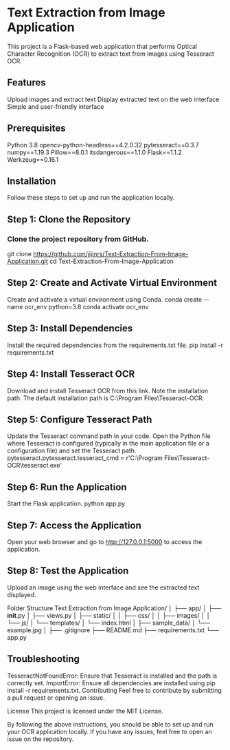 # Text Extraction from Image Application
This project is a Flask-based web application that performs Optical Character Recognition (OCR) to extract text from images using Tesseract OCR.

## Features
Upload images and extract text
Display extracted text on the web interface
Simple and user-friendly interface

## Prerequisites
Python 3.8
opencv-python-headless==4.2.0.32
pytesseract==0.3.7
numpy==1.19.3
Pillow==8.0.1
itsdangerous==1.1.0
Flask==1.1.2
Werkzeug==0.16.1

## Installation
Follow these steps to set up and run the application locally.

## Step 1: Clone the Repository
### Clone the project repository from GitHub.
   git clone https://github.com/jijinrs/Text-Extraction-From-Image-Application.git
   cd Text-Extraction-From-Image-Application

## Step 2: Create and Activate Virtual Environment
   Create and activate a virtual environment using Conda.
   conda create --name ocr_env python=3.8
   conda activate ocr_env

## Step 3: Install Dependencies
  Install the required dependencies from the requirements.txt file.
  pip install -r requirements.txt

## Step 4: Install Tesseract OCR
   Download and install Tesseract OCR from this link.
   Note the installation path. The default installation path is C:\Program Files\Tesseract-OCR.

## Step 5: Configure Tesseract Path
   Update the Tesseract command path in your code. Open the Python file where Tesseract is configured (typically in the main application file or a configuration file) and set the Tesseract path.
   pytesseract.pytesseract.tesseract_cmd = r'C:\Program Files\Tesseract-OCR\tesseract.exe'
## Step 6: Run the Application
   Start the Flask application.
   python app.py
   
## Step 7: Access the Application
Open your web browser and go to http://127.0.0.1:5000 to access the application.

## Step 8: Test the Application
 Upload an image using the web interface and see the extracted text displayed.

Folder Structure
Text Extraction from Image Application/
│
├── app/
│   ├── __init__.py
│   ├── views.py
│   ├── static/
│   │   ├── css/
│   │   ├── images/
│   │   └── js/
│   └── templates/
│       └── index.html
│
├── sample_data/
│   └── example.jpg
│
├── .gitignore
├── README.md
├── requirements.txt
└── app.py
## Troubleshooting
  TesseractNotFoundError: Ensure that Tesseract is installed and the path is correctly set.
  ImportError: Ensure all dependencies are installed using pip install -r requirements.txt.
Contributing
Feel free to contribute by submitting a pull request or opening an issue.

License
This project is licensed under the MIT License.

By following the above instructions, you should be able to set up and run your OCR application locally. If you have any issues, feel free to open an issue on the repository.
